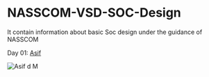 # NASSCOM-VSD-SOC-Design
It contain information about basic Soc design under the guidance of NASSCOM

Day 01: 
[Asif](https://github.com/asifasifmd/NASSCOM-VSD-SOC-Design/blob/main/README.md#nasscom-vsd-soc-design)


![Asif d M](https://github.com/asifasifmd/NASSCOM-VSD-SOC-Design/assets/154309294/a9a602e1-09c2-4434-a6e8-8bee30d984ff)


